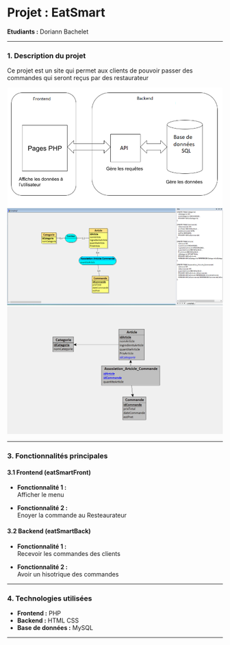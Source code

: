 # **Projet : EatSmart**

**Etudiants :** Doriann Bachelet

---

### **1. Description du projet**

Ce projet est un site qui permet aux clients de pouvoir passer des commandes qui seront reçus par des restaurateur

<img src="./assets/img/Schema Architecture Eatsmart.png">
<img src="./assets/img/MDP.PNG">
<img src="./assets/img/eatSmart-MLD.PNG">


---

### **3. Fonctionnalités principales**

#### **3.1 Frontend (eatSmartFront)**

- **Fonctionnalité 1 :**  
  Afficher le menu
  
- **Fonctionnalité 2 :**  
  Enoyer la commande au Resteaurateur 
  
#### **3.2 Backend (eatSmartBack)**

- **Fonctionnalité 1 :**  
  Recevoir les commandes des clients
  
- **Fonctionnalité 2 :**  
  Avoir un hisotrique des commandes

---

### **4. Technologies utilisées**

- **Frontend :** PHP
- **Backend :** HTML CSS
- **Base de données :** MySQL

---
